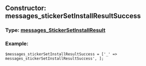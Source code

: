 ## Constructor: messages\_stickerSetInstallResultSuccess  



### Type: [messages\_StickerSetInstallResult](../types/messages\_StickerSetInstallResult.md)

### Example:


```
$messages_stickerSetInstallResultSuccess = ['_' => messages_stickerSetInstallResultSuccess', ];
```